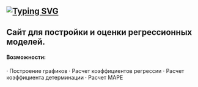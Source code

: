 [![Typing SVG](https://readme-typing-svg.herokuapp.com?color=%2336BCF7&lines=Regression+Analyzer)](https://git.io/typing-svg)
---
## Сайт для постройки и оценки регрессионных моделей.
#### Возможности:
· Построение графиков
· Расчет коэффициентов регрессии
· Расчет коэффициента детерминации
· Расчет MAPE
